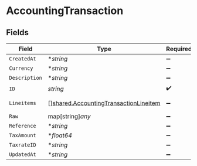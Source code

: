 # AccountingTransaction


## Fields

| Field                                                                                                 | Type                                                                                                  | Required                                                                                              | Description                                                                                           |
| ----------------------------------------------------------------------------------------------------- | ----------------------------------------------------------------------------------------------------- | ----------------------------------------------------------------------------------------------------- | ----------------------------------------------------------------------------------------------------- |
| `CreatedAt`                                                                                           | **string*                                                                                             | :heavy_minus_sign:                                                                                    | N/A                                                                                                   |
| `Currency`                                                                                            | **string*                                                                                             | :heavy_minus_sign:                                                                                    | N/A                                                                                                   |
| `Description`                                                                                         | **string*                                                                                             | :heavy_minus_sign:                                                                                    | N/A                                                                                                   |
| `ID`                                                                                                  | *string*                                                                                              | :heavy_check_mark:                                                                                    | N/A                                                                                                   |
| `Lineitems`                                                                                           | [][shared.AccountingTransactionLineitem](../../../pkg/models/shared/accountingtransactionlineitem.md) | :heavy_minus_sign:                                                                                    | new field name                                                                                        |
| `Raw`                                                                                                 | map[string]*any*                                                                                      | :heavy_minus_sign:                                                                                    | N/A                                                                                                   |
| `Reference`                                                                                           | **string*                                                                                             | :heavy_minus_sign:                                                                                    | N/A                                                                                                   |
| `TaxAmount`                                                                                           | **float64*                                                                                            | :heavy_minus_sign:                                                                                    | N/A                                                                                                   |
| `TaxrateID`                                                                                           | **string*                                                                                             | :heavy_minus_sign:                                                                                    | N/A                                                                                                   |
| `UpdatedAt`                                                                                           | **string*                                                                                             | :heavy_minus_sign:                                                                                    | N/A                                                                                                   |